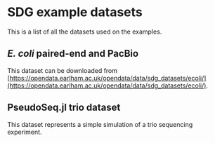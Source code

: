 # SDG example datasets

This is a list of all the datasets used on the examples.

## *E. coli* paired-end and PacBio

This dataset can be downloaded from [https://opendata.earlham.ac.uk/opendata/data/sdg_datasets/ecoli/](https://opendata.earlham.ac.uk/opendata/data/sdg_datasets/ecoli/).

## PseudoSeq.jl trio dataset

This dataset represents a simple simulation of a trio sequencing experiment.

